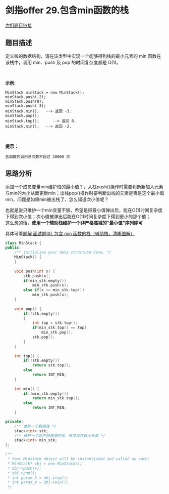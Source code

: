 <p id="包含min函数的栈"></p>

# 剑指offer 29.包含min函数的栈     

[力扣题目链接](https://leetcode-cn.com/problems/bao-han-minhan-shu-de-zhan-lcof/)      

## 题目描述  

定义栈的数据结构，请在该类型中实现一个能够得到栈的最小元素的 min 函数在该栈中，调用 min、push 及 pop 的时间复杂度都是 O(1)。    

 

**示例:**

    MinStack minStack = new MinStack();
    minStack.push(-2);
    minStack.push(0);
    minStack.push(-3);
    minStack.min();   --> 返回 -3.
    minStack.pop();
    minStack.top();      --> 返回 0.
    minStack.min();   --> 返回 -2.
 

**提示：**

    各函数的调用总次数不超过 20000 次  


## 思路分析  

添加一个成员变量min维护栈的最小值？，入栈push()操作时需要判断新加入元素与min的大小从而更新min；出栈pop()操作时要判断出栈的元素是否是这个最小值min，问题是如果min被出栈了，怎么知道次小值呢？  

也就是说只维护一个min变量不够，希望是把最小值弹出后，能在O(1)时间复杂度下得到次小值；次小值被弹出后能在O(1)时间复杂度下得到更小的那个值；  
这么想的话，**使用一个辅助栈维护一个非严格递减的"最小值"序列即可**   

具体可看[题解 面试题30. 包含 min 函数的栈（辅助栈，清晰图解）](https://leetcode-cn.com/problems/bao-han-minhan-shu-de-zhan-lcof/solution/mian-shi-ti-30-bao-han-minhan-shu-de-zhan-fu-zhu-z/)  

```cpp
class MinStack {
public:
    /** initialize your data structure here. */
    MinStack() {
    }
    
    void push(int x) {
        stk.push(x);
        if(min_stk.empty())
            min_stk.push(x);
        else if(x <= min_stk.top())
            min_stk.push(x);
    }
    
    void pop() {
        if(!stk.empty())
        {
            int top = stk.top();
            if(min_stk.top() == top)
                min_stk.pop();
            stk.pop();
        }      
    }
    
    int top() {
        if(!stk.empty())
            return stk.top();
        else   
            return INT_MIN;
    }
    
    int min() {
        if(!min_stk.empty())
            return min_stk.top();
        else   
            return INT_MIN;
    }

private:
    /** 维护一个数据栈 */
    stack<int> stk;
    /** 维护一个非严格递减的栈，栈顶保存最小元素 */
    stack<int> min_stk;
};

/**
 * Your MinStack object will be instantiated and called as such:
 * MinStack* obj = new MinStack();
 * obj->push(x);
 * obj->pop();
 * int param_3 = obj->top();
 * int param_4 = obj->min();
 */
```




